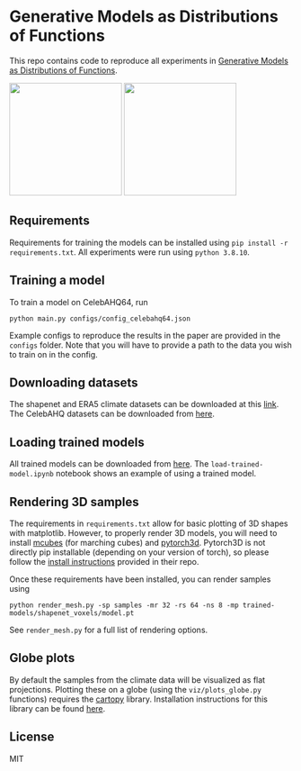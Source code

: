 # Generative Models as Distributions of Functions

This repo contains code to reproduce all experiments in [Generative Models as Distributions of Functions](https://arxiv.org/abs/2102.04776).

<img src="https://github.com/EmilienDupont/neural-function-distributions/raw/main/imgs/example.gif" height="200"> <img src="https://github.com/EmilienDupont/neural-function-distributions/raw/main/imgs/era5.gif" height="200">

## Requirements

Requirements for training the models can be installed using `pip install -r requirements.txt`. All experiments were run using `python 3.8.10`.

## Training a model

To train a model on CelebAHQ64, run

```python main.py configs/config_celebahq64.json```

Example configs to reproduce the results in the paper are provided in the `configs` folder. Note that you will have to provide a path to the data you wish to train on in the config.

## Downloading datasets

The shapenet and ERA5 climate datasets can be downloaded at this [link](https://drive.google.com/drive/folders/1r_sk5auYvllSpDG9ZjroOG0SH0v5kPmM?usp=sharing). The CelebAHQ datasets can be downloaded from [here](https://drive.google.com/drive/folders/11Vz0fqHS2rXDb5pprgTjpD7S2BAJhi1P).

## Loading trained models

All trained models can be downloaded from [here](https://drive.google.com/drive/folders/1r_sk5auYvllSpDG9ZjroOG0SH0v5kPmM?usp=sharing). The `load-trained-model.ipynb` notebook shows an example of using a trained model.

## Rendering 3D samples

The requirements in `requirements.txt` allow for basic plotting of 3D shapes with matplotlib. However, to properly render 3D models, you will need to install [mcubes](https://github.com/pmneila/PyMCubes) (for marching cubes) and [pytorch3d](https://github.com/facebookresearch/pytorch3d). Pytorch3D is not directly pip installable (depending on your version of torch), so please follow the [install instructions](https://github.com/facebookresearch/pytorch3d/blob/master/INSTALL.md) provided in their repo.

Once these requirements have been installed, you can render samples using

```python render_mesh.py -sp samples -mr 32 -rs 64 -ns 8 -mp trained-models/shapenet_voxels/model.pt```

See `render_mesh.py` for a full list of rendering options.

## Globe plots

By default the samples from the climate data will be visualized as flat projections. Plotting these on a globe (using the `viz/plots_globe.py` functions) requires the [cartopy](https://scitools.org.uk/cartopy/docs/latest/) library. Installation instructions for this library can be found [here](https://scitools.org.uk/cartopy/docs/latest/installing.html).

## License

MIT
